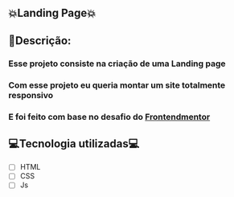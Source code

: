 ## :collision:Landing Page:collision:

## :page_with_curl:Descrição:
  ### Esse projeto consiste na criação de uma Landing page 
  ### Com esse projeto eu queria montar um site totalmente responsivo
  ### E foi feito com base no desafio do [Frontendmentor](https://www.frontendmentor.io/challenges/easybank-landing-page-WaUhkoDN)  

## :computer:Tecnologia utilizadas:computer:

- [ ] HTML
- [ ] CSS
- [ ] Js
